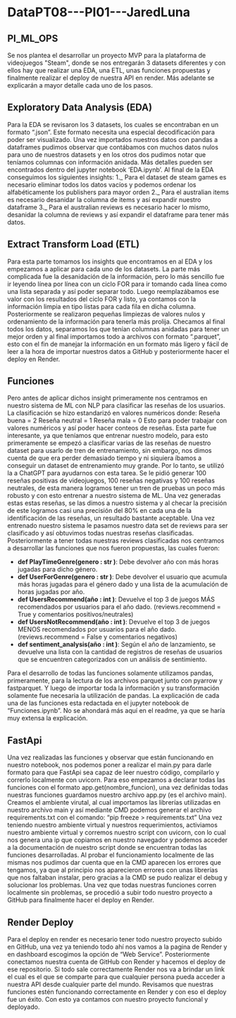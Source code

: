# DataPT08---PI01---JaredLuna

## PI_ML_OPS

Se nos plantea el desarrollar un proyecto MVP para la plataforma de videojuegos "Steam", donde se nos entregarán 3 datasets diferentes y con ellos hay que realizar una EDA, una ETL, unas funciones propuestas y finalmente realizar el deploy de nuestra API en render. Más adelante se explicarán a mayor detalle cada uno de los pasos.

## Exploratory Data Analysis (EDA)
Para la EDA se revisaron los 3 datasets, los cuales se encontraban en un formato “.json”. Este formato necesita una especial decodificación para poder ser visualizado. Una vez importados nuestros datos con pandas a dataframes pudimos observar que contábamos con muchos datos nulos para uno de nuestros datasets y en los otros dos pudimos notar que teníamos columnas con información anidada. Más detalles pueden ser encontrados dentro del jupyter notebook ‘EDA.ipynb’. 
Al final de la EDA conseguimos los siguientes insights:
1._ Para el dataset de steam games es necesario eliminar todos los datos vacíos y podemos ordenar los alfabéticamente los publishers para mayor orden
2._ Para el australian items es necesario desanidar la columna de items y así expandir nuestro dataframe
3._ Para el australian reviews es necesario hacer lo mismo, desanidar la columna de reviews y así expandir el dataframe para tener más datos.

## Extract Transform Load (ETL)
Para esta parte tomamos los insights que encontramos en al EDA y los empezamos a aplicar para cada uno de los datasets. La parte más complicada fue la desanidación de la información, pero lo más sencillo fue ir leyendo línea por línea con un ciclo FOR para ir tomando cada línea como una lista separada y así poder separar todo. Luego reemplazábamos ese valor con los resultados del ciclo FOR y listo, ya contamos con la información limpia en tipo listas para cada fila en dicha columna.
Posteriormente se realizaron pequeñas limpiezas de valores nulos y ordenamiento de la información para tenerla más prolija. Checamos al final todos los datos, separamos los que tenían columnas anidadas para tener un mejor orden y al final importamos todo a archivos con formato “.parquet”, esto con el fin de manejar la información en un formato más ligero y fácil de leer a la hora de importar nuestros datos a GitHub y posteriormente hacer el deploy en Render.

## Funciones
Pero antes de aplicar dichos insight primeramente nos centramos en nuestro sistema de ML con NLP para clasificar las reseñas de los usuarios. La clasificación se hizo estandarizó en valores numéricos donde:
Reseña buena = 2
Reseña neutral = 1
Reseña mala = 0
Esto para poder trabajar con valores numéricos y así poder hacer conteos de reseñas.
Esta parte fue interesante, ya que teníamos que entrenar nuestro modelo, para esto primeramente se empezó a clasificar varias de las reseñas de nuestro dataset para usarlo de tren de entrenamiento, sin embargo, nos dimos cuenta de que era perder demasiado tiempo y ni siquiera íbamos a conseguir un dataset de entrenamiento muy grande. Por lo tanto, se utilizó la a ChatGPT para ayudarnos con esta tarea. Se le pidió generar 100 reseñas positivas de videojuegos, 100 reseñas negativas y 100 reseñas neutrales, de esta manera logramos tener un tren de pruebas un poco más robusto y con esto entrenar a nuestro sistema de ML. Una vez generadas estas estas reseñas, se las dimos a nuestro sistema y al checar la precisión de este logramos casi una precisión del 80% en cada una de la identificación de las reseñas, un resultado bastante aceptable. Una vez entrenado nuestro sistema le pasamos nuestro data set de reviews para ser clasificado y así obtuvimos todas nuestras reseñas clasificadas.
Posteriormente a tener todas nuestras reviews clasificadas nos centramos a desarrollar las funciones que nos fueron propuestas, las cuales fueron:
- **def PlayTimeGenre(genero : str )**: Debe devolver año con más horas jugadas para dicho género.
- **def UserForGenre(genero : str )**: Debe devolver el usuario que acumula más horas jugadas para el género dado y una lista de la acumulación de horas jugadas por año.
- **def UsersRecommend(año : int )**: Devuelve el top 3 de juegos MÁS recomendados por usuarios para el año dado. (reviews.recommend = True y comentarios positivos/neutrales)
- **def UsersNotRecommend(año : int )**: Devuelve el top 3 de juegos MENOS recomendados por usuarios para el año dado. (reviews.recommend = False y comentarios negativos)
- **def sentiment_analysis(año : int )**: Según el año de lanzamiento, se devuelve una lista con la cantidad de registros de reseñas de usuarios que se encuentren categorizados con un análisis de sentimiento.

Para el desarrollo de todas las funciones solamente utilizamos pandas, primeramente, para la lectura de los archivos parquet junto con pyarrow y fastparquet. Y luego de importar toda la información y su transformación solamente fue necesaria la utilización de pandas.
La explicación de cada una de las funciones esta redactada en el jupyter notebook de “Funciones.ipynb”. No se ahondará más aquí en el readme, ya que se haría muy extensa la explicación.

## FastApi
Una vez realizadas las funciones y observar que están funcionando en nuestro notebook, nos podemos poner a realizar el main.py para darle formato para que FastApi sea capaz de leer nuestro código, compilarlo y correrlo localmente con uvicorn.
Para eso empezamos a declarar todas las funciones con el formato app.get(nombre_funcion), una vez definidas todas nuestras funciones guardamos nuestro archivo app.py (es el archivo main). Creamos el ambiente virutal, al cual importamos las librerías utilizadas en nuestro archivo main y así mediante CMD podemos generar el archivo requirements.txt con el comando:
“pip freeze > requirements.txt”
Una vez teniendo nuestro ambiente virtual y nuestros requerimientos, activiamos nuestro ambiente virtual y corremos nuestro script con uvicorn, con lo cual nos genera una ip que copiamos en nuestro navegador y podemos acceder a la documentación de nuestro script donde se encuentran todas las funciones desarrolladas. Al probar el funcionamiento localmente de las mismas nos pudimos dar cuenta que en la CMD aparecen los errores que tengamos, ya que al principio nos aparecieron errores con unas librerías que nos faltaban instalar, pero gracias a la CMD se pudo realizar el debug y solucionar los problemas. Una vez que todas nuestras funciones corren localmente sin problemas, se procedió a subir todo nuestro proyecto a GitHub para finalmente hacer el deploy en Render.

## Render Deploy
Para el deploy en render es necesario tener todo nuestro proyecto subido en GitHub, una vez ya teniendo todo ahí nos vamos a la pagina de Render y en dashboard escogimos la opción de “Web Service”. Posteriormente conectamos nuestra cuenta de GitHub con Render y hacemos el deploy de ese repositorio.
Si todo sale correctamente Render nos va a brindar un link el cual es el que se comparte para que cualquier persona pueda acceder a nuestra API desde cualquier parte del mundo. Revisamos que nuestras funciones estén funcionando correctamente en Render y con eso el deploy fue un éxito.
Con esto ya contamos con nuestro proyecto funcional y deployado. 

